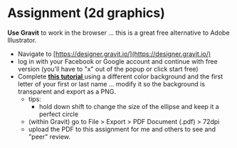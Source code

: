 # Assignment \(2d graphics\)

**Use Gravit** to work in the browser ... this is a great free alternative to Adobe Illustrator.

* Navigate to [https://designer.gravit.io/](https://designer.gravit.io/)
* log in with your Facebook or Google account and continue with free version \(you'll have to "x" out of the popup or click start free\)
* Complete [**this tutorial** ](https://www.youtube.com/watch?v=1uE8nNv3x5k)using a different color background and the first letter of your first or last name ... modify it so the background is transparent and export as a PNG.
  * tips:
    * hold down shift to change the size of the ellipse and keep it a perfect circle
  * \(within Gravit\) go to File &gt; Export &gt; PDF Document \(.pdf\) &gt; 72dpi
  * upload the PDF to this assignment for me and others to see and "peer" review. 

